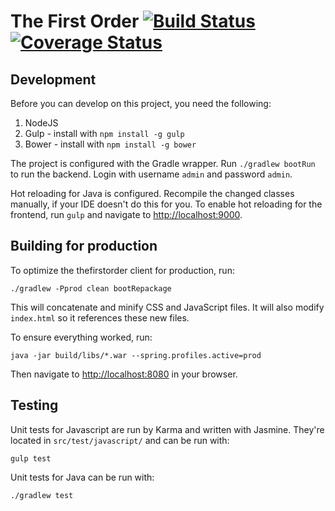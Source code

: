 # The First Order [![Build Status](https://travis-ci.org/rubenwiersma/thefirstorder.svg?branch=dev)](https://travis-ci.org/rubenwiersma/thefirstorder) [![Coverage Status](https://coveralls.io/repos/github/rubenwiersma/thefirstorder/badge.svg?branch=dev)](https://coveralls.io/github/rubenwiersma/thefirstorder?branch=dev)

## Development
Before you can develop on this project, you need the following:

1. NodeJS
2. Gulp - install with `npm install -g gulp`
3. Bower - install with `npm install -g bower`

The project is configured with the Gradle wrapper. Run `./gradlew bootRun` to run the backend.
Login with username `admin` and password `admin`.

Hot reloading for Java is configured. Recompile the changed classes manually, if your IDE doesn't do this for you.
To enable hot reloading for the frontend, run `gulp` and navigate to [http://localhost:9000](http://localhost:9000).

## Building for production

To optimize the thefirstorder client for production, run:

    ./gradlew -Pprod clean bootRepackage

This will concatenate and minify CSS and JavaScript files. It will also modify `index.html` so it references
these new files.

To ensure everything worked, run:

    java -jar build/libs/*.war --spring.profiles.active=prod

Then navigate to [http://localhost:8080](http://localhost:8080) in your browser.

## Testing

Unit tests for Javascript are run by Karma and written with Jasmine. They're located in `src/test/javascript/` and can be run with:

    gulp test

Unit tests for Java can be run with:

    ./gradlew test

